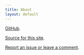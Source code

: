```yaml
---
title: About
layout: default
---
```

<span style="text-decoration:underline;">[GitHub](https://github.com/vanjac/)</span>.

<span style="text-decoration:underline;">[Source for this site](https://github.com/vanjac/vanjac.github.io/)</span>.

<span style="text-decoration:underline;">[Report an issue or leave a comment](https://github.com/vanjac/vanjac.github.io/issues/new)</span>.
